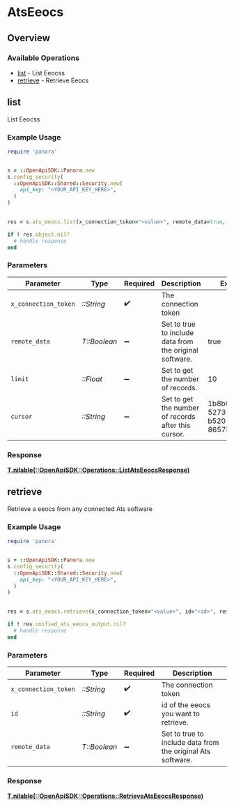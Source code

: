 # AtsEeocs

## Overview

### Available Operations

* [list](#list) - List  Eeocss
* [retrieve](#retrieve) - Retrieve Eeocs

## list

List  Eeocss

### Example Usage

```ruby
require 'panora'


s = ::OpenApiSDK::Panora.new
s.config_security(
  ::OpenApiSDK::Shared::Security.new(
    api_key: "<YOUR_API_KEY_HERE>",
  )
)

    
res = s.ats_eeocs.list(x_connection_token="<value>", remote_data=true, limit=10.0, cursor="1b8b05bb-5273-4012-b520-8657b0b90874")

if ! res.object.nil?
  # handle response
end

```

### Parameters

| Parameter                                               | Type                                                    | Required                                                | Description                                             | Example                                                 |
| ------------------------------------------------------- | ------------------------------------------------------- | ------------------------------------------------------- | ------------------------------------------------------- | ------------------------------------------------------- |
| `x_connection_token`                                    | *::String*                                              | :heavy_check_mark:                                      | The connection token                                    |                                                         |
| `remote_data`                                           | *T::Boolean*                                            | :heavy_minus_sign:                                      | Set to true to include data from the original software. | true                                                    |
| `limit`                                                 | *::Float*                                               | :heavy_minus_sign:                                      | Set to get the number of records.                       | 10                                                      |
| `cursor`                                                | *::String*                                              | :heavy_minus_sign:                                      | Set to get the number of records after this cursor.     | 1b8b05bb-5273-4012-b520-8657b0b90874                    |

### Response

**[T.nilable(::OpenApiSDK::Operations::ListAtsEeocsResponse)](../../models/operations/listatseeocsresponse.md)**




## retrieve

Retrieve a eeocs from any connected Ats software

### Example Usage

```ruby
require 'panora'


s = ::OpenApiSDK::Panora.new
s.config_security(
  ::OpenApiSDK::Shared::Security.new(
    api_key: "<YOUR_API_KEY_HERE>",
  )
)

    
res = s.ats_eeocs.retrieve(x_connection_token="<value>", id="<id>", remote_data=false)

if ! res.unified_ats_eeocs_output.nil?
  # handle response
end

```

### Parameters

| Parameter                                                   | Type                                                        | Required                                                    | Description                                                 |
| ----------------------------------------------------------- | ----------------------------------------------------------- | ----------------------------------------------------------- | ----------------------------------------------------------- |
| `x_connection_token`                                        | *::String*                                                  | :heavy_check_mark:                                          | The connection token                                        |
| `id`                                                        | *::String*                                                  | :heavy_check_mark:                                          | id of the eeocs you want to retrieve.                       |
| `remote_data`                                               | *T::Boolean*                                                | :heavy_minus_sign:                                          | Set to true to include data from the original Ats software. |

### Response

**[T.nilable(::OpenApiSDK::Operations::RetrieveAtsEeocsResponse)](../../models/operations/retrieveatseeocsresponse.md)**


